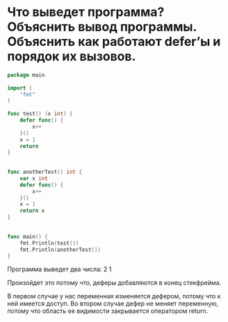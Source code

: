 # Что выведет программа? Объяснить вывод программы. Объяснить как работают defer’ы и порядок их вызовов.
```go
package main
 
import (
    "fmt"
)
 
func test() (x int) {
    defer func() {
        x++
    }()
    x = 1
    return
}
 
 
func anotherTest() int {
    var x int
    defer func() {
        x++
    }()
    x = 1
    return x
}
 
 
func main() {
    fmt.Println(test())
    fmt.Println(anotherTest())
}
```

Программа выведет два числа: 2 1

Произойдет это потому что, деферы добавляются в конец стекфрейма.

В первом случае у нас переменная изменяется дефером, потому что к ней имеется доступ.
Во втором случае дефер не меняет переменную, потому что область ее видимости закрывается оператором return.